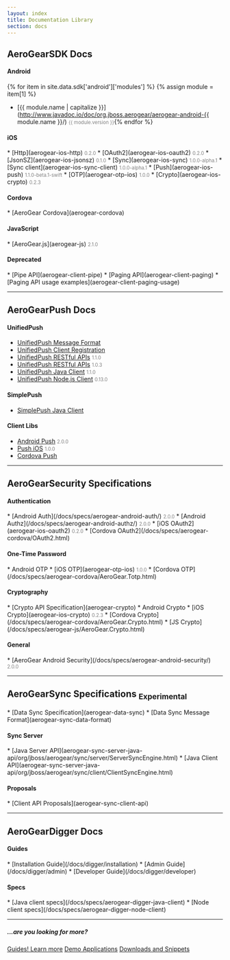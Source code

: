 ```yaml
---
layout: index
title: Documentation Library
section: docs
---
```


<h2 class="section-header" id="core"><i class="fa fa-rocket"></i> AeroGear<strong>SDK</strong> Docs</h2>

<style>
span.version {
   color: gray;
   font-size: 0.8em;
}
</style>

<h4 id="coreAndroid">Android</h4>

{% for item in site.data.sdk['android']['modules'] %} {% assign module = item[1] %} 
* [{{ module.name | capitalize }}](http://www.javadoc.io/doc/org.jboss.aerogear/aerogear-android-{{ module.name }}/) <span class="version">{{ module.version }}</span>{% endfor %}

<h4 id="coreIOS">iOS</h4>
* [Http](aerogear-ios-http) <span class="version">0.2.0</span>
* [OAuth2](aerogear-ios-oauth2) <span class="version">0.2.0</span>
* [JsonSZ](aerogear-ios-jsonsz) <span class="version">0.1.0</span>
* [Sync](aerogear-ios-sync) <span class="version">1.0.0-alpha.1</span>
* [Sync client](aerogear-ios-sync-client) <span class="version">1.0.0-alpha.1</span>
* [Push](aerogear-ios-push) <span class="version">1.1.0-beta.1-swift</span>
* [OTP](aerogear-otp-ios) <span class="version">1.0.0</span>
* [Crypto](aerogear-ios-crypto) <span class="version">0.2.3</span>

<h4 id="coreCordova">Cordova</h4>
* [AeroGear Cordova](aerogear-cordova)

<h4 id="coreJs">JavaScript</h4>
* [AeroGear.js](aerogear-js) <span class="version">2.1.0</span>

<h4>Deprecated</h4>
* [Pipe API](aerogear-client-pipe)
* [Paging API](aerogear-client-paging)
* [Paging API usage examples](aerogear-client-paging-usage)

---

<h2 class="section-header" id="push"><i class="fa fa-paper-plane"></i> AeroGear<strong>Push</strong> Docs</h2>

<h4 id="unifiedpush">UnifiedPush</h4>

* [UnifiedPush Message Format](../unifiedpush/push-message-format/)
* [UnifiedPush Client Registration](../unifiedpush/client-registration/)
* [UnifiedPush RESTful APIs](aerogear-unifiedpush-rest/index.html)  <span class="version">1.1.0</span>
* [UnifiedPush RESTful APIs](aerogear-unifiedpush-rest-1.0.x/overview-index.html)  <span class="version">1.0.3</span>
* [UnifiedPush Java Client](aerogear-unifiedpush-java-client) <span class="version">1.1.0</span>
* [UnifiedPush Node.js Client](aerogear-unifiedpush-nodejs-client) <span class="version">0.13.0</span>

<h4>SimplePush</h4>

* [SimplePush Java Client](aerogear-simplepush-java-client)

<h4>Client Libs</h4>

* [Android Push](/docs/specs/aerogear-android-push/) <span class="version">2.0.0</span>
* [Push iOS](aerogear-ios-push) <span class="version">1.0.0</span>
* [Cordova Push](aerogear-cordova/Push.html)

---

<h2 class="section-header" id="security"><i class="fa fa-shield"></i> AeroGear<strong>Security</strong> Specifications</h2>

<h4 id="securityAuthentication">Authentication</h4>
* [Android Auth](/docs/specs/aerogear-android-auth/) <span class="version">2.0.0</span>
* [Android Authz](/docs/specs/aerogear-android-authz/) <span class="version">2.0.0</span>
* [iOS OAuth2](aerogear-ios-oauth2) <span class="version">0.2.0</span>
* [Cordova OAuth2](/docs/specs/aerogear-cordova/OAuth2.html)


<h4 id="securityOTP">One-Time Password</h4>
* Android OTP
* [iOS OTP](aerogear-otp-ios) <span class="version">1.0.0</span>
* [Cordova OTP](/docs/specs/aerogear-cordova/AeroGear.Totp.html)

<h4 id="securityCryptography">Cryptography</h4>
* [Crypto API Specification](aerogear-crypto)
* Android Crypto
* [iOS Crypto](aerogear-ios-crypto) <span class="version">0.2.3</span>
* [Cordova Crypto](/docs/specs/aerogear-cordova/AeroGear.Crypto.html)
* [JS Crypto](/docs/specs/aerogear-js/AeroGear.Crypto.html)

<h4 id="securityGeneral">General</h4>
* [AeroGear Android Security](/docs/specs/aerogear-android-security/) <span class="version">2.0.0</span>

---

<h2 class="section-header" id="sync"><i class="fa fa-refresh"></i> AeroGear<strong>Sync</strong> Specifications <sub><span class="label label-warning">Experimental</span></sub></h2>
* [Data Sync Specification](aerogear-data-sync)
* [Data Sync Message Format](aerogear-sync-data-format)

<h4 id="securityGeneral">Sync Server</h4>
* [Java Server API](aerogear-sync-server-java-api/org/jboss/aerogear/sync/server/ServerSyncEngine.html)
* [Java Client API](aerogear-sync-server-java-api/org/jboss/aerogear/sync/client/ClientSyncEngine.html)

<h4 id="securityGeneral">Proposals</h4>
* [Client API Proposals](aerogear-sync-client-api)


---

<h2 class="section-header" id="digger"><i class="fa fa-mobile"></i> AeroGear<strong>Digger</strong> Docs</h2>

<h4>Guides</h4>
* [Installation Guide](/docs/digger/installation)
* [Admin Guide](/docs/digger/admin)
* [Developer Guide](/docs/digger/developer)

<h4>Specs</h4>
* [Java client specs](/docs/specs/aerogear-digger-java-client)
* [Node client specs](/docs/specs/aerogear-digger-node-client)

---

<h5>...are you looking for more?</h5>
<p>
   <a href="/getstarted/guides" class="btn btn-primary"><i class="fa fa-book"></i> Guides! Learn more</a>
   <a href="/getstarted/demos" class="btn btn-primary"><i class="fa fa-cogs"></i> Demo Applications</a>
   <a href="/getstarted/downloads" class="btn btn-primary"><i class="fa fa-download"></i> Downloads and Snippets</a>
</p>
